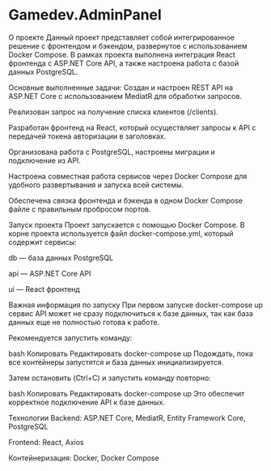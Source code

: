 # Gamedev.AdminPanel

О проекте
Данный проект представляет собой интегрированное решение с фронтендом и бэкендом, развернутое с использованием Docker Compose. В рамках проекта выполнена интеграция React фронтенда с ASP.NET Core API, а также настроена работа с базой данных PostgreSQL.

Основные выполненные задачи:
Создан и настроен REST API на ASP.NET Core с использованием MediatR для обработки запросов.

Реализован запрос на получение списка клиентов (/clients).

Разработан фронтенд на React, который осуществляет запросы к API с передачей токена авторизации в заголовках.

Организована работа с PostgreSQL, настроены миграции и подключение из API.

Настроена совместная работа сервисов через Docker Compose для удобного развертывания и запуска всей системы.

Обеспечена связка фронтенда и бэкенда в одном Docker Compose файле с правильным пробросом портов.

Запуск проекта
Проект запускается с помощью Docker Compose. В корне проекта используется файл docker-compose.yml, который содержит сервисы:

db — база данных PostgreSQL

api — ASP.NET Core API

ui — React фронтенд

Важная информация по запуску
При первом запуске docker-compose up сервис API может не сразу подключиться к базе данных, так как база данных еще не полностью готова к работе.

Рекомендуется запустить команду:

bash
Копировать
Редактировать
docker-compose up
Подождать, пока все контейнеры запустятся и база данных инициализируется.

Затем остановить (Ctrl+C) и запустить команду повторно:

bash
Копировать
Редактировать
docker-compose up
Это обеспечит корректное подключение API к базе данных.

Технологии
Backend: ASP.NET Core, MediatR, Entity Framework Core, PostgreSQL

Frontend: React, Axios

Контейнеризация: Docker, Docker Compose

